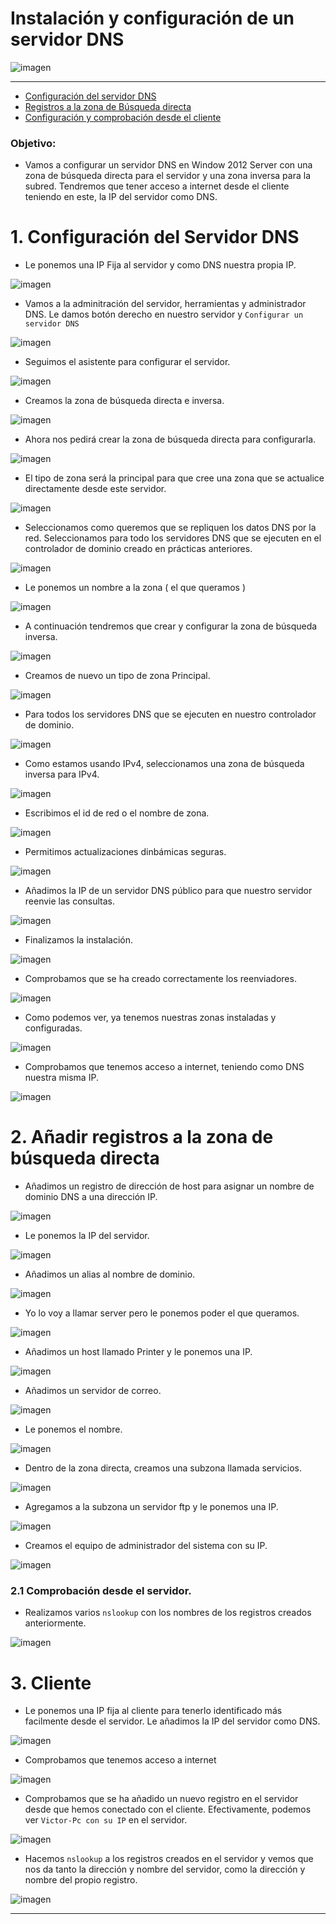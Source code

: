
# Instalación y configuración de un servidor DNS


![imagen](./img/portada.jpg)

---
- [Configuración del servidor DNS](#1)
- [Registros a la zona de Búsqueda directa](#2)
- [Configuración y comprobación desde el cliente](#3)


### Objetivo:

+ Vamos a configurar un servidor DNS en Window 2012 Server con una zona de búsqueda directa para el servidor y una zona inversa para la subred. Tendremos que tener acceso a internet desde el cliente teniendo en este, la IP del  servidor como DNS.


# 1. Configuración del Servidor DNS <a name="1"></a>

+ Le ponemos una IP Fija al servidor y como DNS nuestra propia IP.

![imagen](./img/01.png)

+ Vamos a la adminitración del servidor, herramientas y administrador DNS. Le damos botón derecho en nuestro servidor y `Configurar un servidor DNS`


![imagen](./img/03.png)

+ Seguimos el asistente para configurar el servidor.

![imagen](./img/04.png)

+ Creamos la zona de búsqueda directa e inversa.


![imagen](./img/05.png)

+ Ahora nos pedirá crear la zona de búsqueda directa para configurarla.


![imagen](./img/06.png)

+ El tipo de zona será la principal para que cree una zona que se actualice directamente desde este servidor.


![imagen](./img/07.png)

+ Seleccionamos como queremos que se repliquen los datos DNS por la red. Seleccionamos para todo los servidores DNS que se ejecuten en el controlador de dominio creado en prácticas anteriores.


![imagen](./img/08.png)

+ Le ponemos un nombre a la zona ( el que queramos )


![imagen](./img/09.png)

+ A continuación tendremos que crear y configurar la zona de búsqueda inversa.


![imagen](./img/010.png)

+ Creamos de nuevo un tipo de zona Principal.


![imagen](./img/011.png)

+ Para todos los servidores DNS que se ejecuten en nuestro controlador de dominio.


![imagen](./img/012.png)


+ Como estamos usando IPv4, seleccionamos una zona de búsqueda inversa para IPv4.


![imagen](./img/013.png)

+ Escribimos el id de red o el nombre de zona.


![imagen](./img/014.png)

+ Permitimos actualizaciones dinbámicas seguras.


![imagen](./img/015.png)

+ Añadimos la IP de un servidor DNS público para que nuestro servidor reenvie las consultas.


![imagen](./img/016.png)

+ Finalizamos la instalación.


![imagen](./img/017.png)

+ Comprobamos que se ha creado correctamente los reenviadores.


![imagen](./img/018.png)

+ Como podemos ver, ya tenemos nuestras zonas instaladas y configuradas.

![imagen](./img/019.png)

+ Comprobamos que tenemos acceso a internet, teniendo como DNS nuestra misma IP.


![imagen](./img/020.png)

# 2. Añadir registros a la zona de búsqueda directa<a name="2"></a>


+ Añadimos un registro de dirección de host para asignar un nombre de dominio DNS a una dirección IP.


![imagen](./img/101.png)

+ Le ponemos la IP del servidor.


![imagen](./img/102.png)

+ Añadimos un alias al nombre de dominio.


![imagen](./img/103.png)

+ Yo lo voy a llamar server pero le ponemos poder el que queramos.


![imagen](./img/105.png)

+ Añadimos un host llamado Printer y le ponemos una IP.


![imagen](./img/106.png)

+ Añadimos un servidor de correo.


![imagen](./img/107.png)

+ Le ponemos el nombre.


![imagen](./img/108.png)

+ Dentro de la zona directa, creamos una subzona llamada servicios.


![imagen](./img/109.png)

+ Agregamos a la subzona un servidor ftp y le ponemos una IP.


![imagen](./img/110.png)


+ Creamos el equipo de administrador del sistema con su IP.


![imagen](./img/111.png)

### 2.1 Comprobación desde el servidor.

+ Realizamos varios `nslookup` con los nombres de los registros creados anteriormente.

![imagen](./img/112.png)

# 3. Cliente <a name="3"></a>

+ Le ponemos una IP fija al cliente para tenerlo identificado más facilmente desde el servidor. Le añadimos la IP del servidor como DNS.

![imagen](./img/02.png)

+ Comprobamos que tenemos acceso a internet

![imagen](./img/401.png)

+ Comprobamos que se ha añadido un nuevo registro en el servidor desde que hemos conectado con el cliente. Efectivamente, podemos ver `Victor-Pc con su IP` en el servidor.

![imagen](./img/201.png)

+ Hacemos `nslookup` a los registros creados en el servidor y vemos que nos da tanto la dirección y nombre del servidor, como la dirección y nombre del propio registro.


![imagen](./img/202.png)

---
